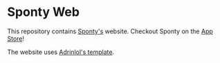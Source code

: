# Sponty Web

This repository contains [Sponty's](https://sponty.app/) website. Checkout Sponty on the [App Store](https://apps.apple.com/us/app/sponty-spontaneous-events/id1558525532)!

The website uses [Adrinlol's template](https://github.com/Adrinlol/landy-react-template).
